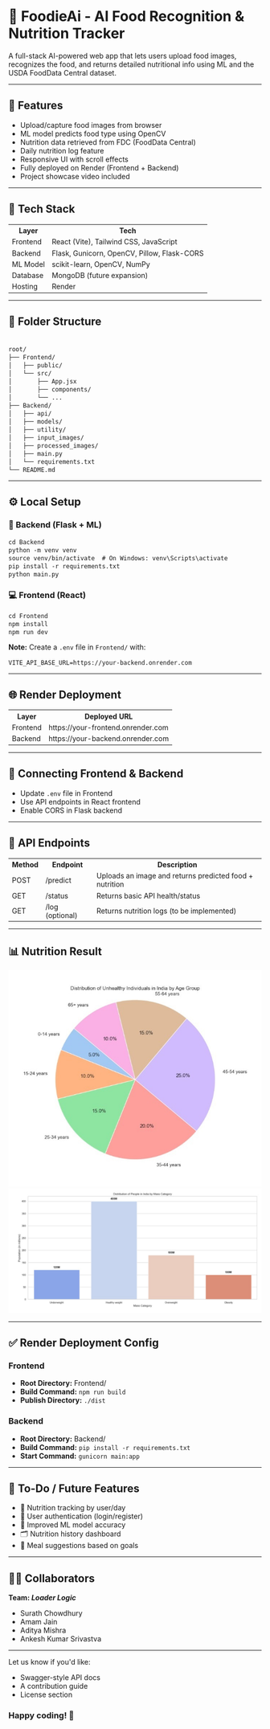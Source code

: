 <!DOCTYPE html>
<html lang="en">
<head>
<meta charset="UTF-8">
<meta name="viewport" content="width=device-width, initial-scale=1">
</head>
<body>
<div class="container">
<h1>🍱 FoodieAi - AI Food Recognition & Nutrition Tracker</h1>
<p>A full-stack AI-powered web app that lets users upload food images, recognizes the food, and returns detailed nutritional info using ML and the USDA FoodData Central dataset.</p>
<hr>
<h2>🌟 Features</h2>
<ul>
<li>Upload/capture food images from browser</li>
<li>ML model predicts food type using OpenCV</li>
<li>Nutrition data retrieved from FDC (FoodData Central)</li>
<li>Daily nutrition log feature</li>
<li>Responsive UI with scroll effects</li>
<li>Fully deployed on Render (Frontend + Backend)</li>
<li>Project showcase video included</li>
</ul>
<hr>
<h2>🚀 Tech Stack</h2>
<table>
<tr><th>Layer</th><th>Tech</th></tr>
<tr><td>Frontend</td><td>React (Vite), Tailwind CSS, JavaScript</td></tr>
<tr><td>Backend</td><td>Flask, Gunicorn, OpenCV, Pillow, Flask-CORS</td></tr>
<tr><td>ML Model</td><td>scikit-learn, OpenCV, NumPy</td></tr>
<tr><td>Database</td><td>MongoDB (future expansion)</td></tr>
<tr><td>Hosting</td><td>Render</td></tr>
</table>
<hr>
<h2>📁 Folder Structure</h2>
<pre><code>
root/
├── Frontend/
│   ├── public/
│   └── src/
│       ├── App.jsx
│       ├── components/
│       └── ...
├── Backend/
│   ├── api/
│   ├── models/
│   ├── utility/
│   ├── input_images/
│   ├── processed_images/
│   ├── main.py
│   └── requirements.txt
└── README.md</code></pre>
<hr>
<h2>⚙️ Local Setup</h2>
<h3>🔧 Backend (Flask + ML)</h3>
<pre><code>cd Backend
python -m venv venv
source venv/bin/activate  # On Windows: venv\Scripts\activate
pip install -r requirements.txt
python main.py</code></pre>
<h3>💻 Frontend (React)</h3>
<pre><code>cd Frontend
npm install
npm run dev</code></pre>
<p><strong>Note:</strong> Create a <code>.env</code> file in <code>Frontend/</code> with:</p>
<pre><code>VITE_API_BASE_URL=https://your-backend.onrender.com</code></pre>
<hr>
<h2>🌐 Render Deployment</h2>
<table>
<tr><th>Layer</th><th>Deployed URL</th></tr>
<tr><td>Frontend</td><td>https://your-frontend.onrender.com</td></tr>
<tr><td>Backend</td><td>https://your-backend.onrender.com</td></tr>
</table>
<hr>
<h2>🔗 Connecting Frontend & Backend</h2>
<ul>
<li>Update <code>.env</code> file in Frontend</li>
<li>Use API endpoints in React frontend</li>
<li>Enable CORS in Flask backend</li>
</ul>
<hr>
<h2>🧪 API Endpoints</h2>
<table>
<tr><th>Method</th><th>Endpoint</th><th>Description</th></tr>
<tr><td>POST</td><td>/predict</td><td>Uploads an image and returns predicted food + nutrition</td></tr>
<tr><td>GET</td><td>/status</td><td>Returns basic API health/status</td></tr>
<tr><td>GET</td><td>/log (optional)</td><td>Returns nutrition logs (to be implemented)</td></tr>
</table>
<hr>
<h2>📊 Nutrition Result</h2>
<img src="Frontend\src\assets\img1.jpg" />
<img src="Frontend\src\assets\img2.jpg" />
<hr>
<h2>✅ Render Deployment Config</h2>
<h3>Frontend</h3>
<ul>
<li><strong>Root Directory:</strong> Frontend/</li>
<li><strong>Build Command:</strong> <code>npm run build</code></li>
<li><strong>Publish Directory:</strong> <code>./dist</code></li>
</ul>
<h3>Backend</h3>
<ul>
<li><strong>Root Directory:</strong> Backend/</li>
<li><strong>Build Command:</strong> <code>pip install -r requirements.txt</code></li>
<li><strong>Start Command:</strong> <code>gunicorn main:app</code></li>
</ul>
<hr>
<h2>📌 To-Do / Future Features</h2>
<ul>
<li>🥗 Nutrition tracking by user/day</li>
<li>🧾 User authentication (login/register)</li>
<li>🧠 Improved ML model accuracy</li>
<li>🗂 Nutrition history dashboard</li>
<li>🧬 Meal suggestions based on goals</li>
</ul>
<hr>
<h2>👨‍💻 Collaborators</h2>
<p><strong>Team: <i>Loader Logic</i></strong></p>
<ul>
<li>Surath Chowdhury</li>
<li>Amam Jain</li>
<li>Aditya Mishra</li>
<li>Ankesh Kumar Srivastva</li>
</ul>
<hr>
<p>Let us know if you'd like:</p>
<ul>
<li>Swagger-style API docs</li>
<li>A contribution guide</li>
<li>License section</li>
</ul>
<h3>Happy coding! 🚀</h3>
</div>
</body>
</html>
